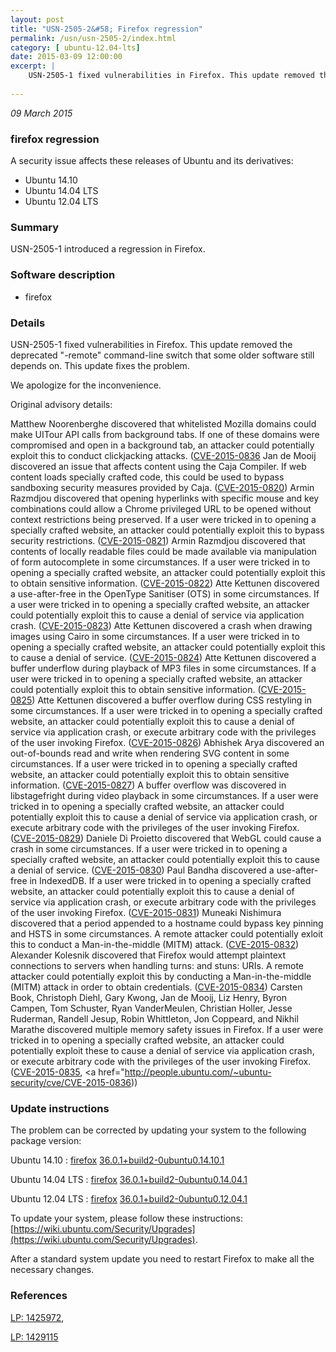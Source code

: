 ```yaml
---
layout: post
title: "USN-2505-2&#58; Firefox regression"
permalink: /usn/usn-2505-2/index.html
category: [ ubuntu-12.04-lts]
date: 2015-03-09 12:00:00
excerpt: |
    USN-2505-1 fixed vulnerabilities in Firefox. This update removed the deprecated &quot;-remote&quot; command-line switch that some older software still depends on. This update fixes the problem.
    
--- 
```

 
 

*09 March 2015*

### firefox regression

A security issue affects these releases of Ubuntu and its derivatives:

* Ubuntu 14.10
* Ubuntu 14.04 LTS
* Ubuntu 12.04 LTS

### Summary

USN-2505-1 introduced a regression in Firefox. 

### Software description

* firefox 

### Details

USN-2505-1 fixed vulnerabilities in Firefox. This update removed the deprecated &quot;-remote&quot; command-line switch that some older software still depends on. This update fixes the problem.

We apologize for the inconvenience.

Original advisory details:

 Matthew Noorenberghe discovered that whitelisted Mozilla domains could make UITour API calls from background tabs. If one of these domains were compromised and open in a background tab, an attacker could potentially exploit this to conduct clickjacking attacks. ([CVE-2015-0836](http://people.ubuntu.com/~ubuntu-security/cve/CVE-2015-0819">CVE-2015-0819</a>) Jan de Mooij discovered an issue that affects content using the Caja Compiler. If web content loads specially crafted code, this could be used to bypass sandboxing security measures provided by Caja. (<a href="http://people.ubuntu.com/~ubuntu-security/cve/CVE-2015-0820">CVE-2015-0820</a>) Armin Razmdjou discovered that opening hyperlinks with specific mouse and key combinations could allow a Chrome privileged URL to be opened without context restrictions being preserved. If a user were tricked in to opening a specially crafted website, an attacker could potentially exploit this to bypass security restrictions. (<a href="http://people.ubuntu.com/~ubuntu-security/cve/CVE-2015-0821">CVE-2015-0821</a>) Armin Razmdjou discovered that contents of locally readable files could be made available via manipulation of form autocomplete in some circumstances. If a user were tricked in to opening a specially crafted website, an attacker could potentially exploit this to obtain sensitive information. (<a href="http://people.ubuntu.com/~ubuntu-security/cve/CVE-2015-0822">CVE-2015-0822</a>) Atte Kettunen discovered a use-after-free in the OpenType Sanitiser (OTS) in some circumstances. If a user were tricked in to opening a specially crafted website, an attacker could potentially exploit this to cause a denial of service via application crash. (<a href="http://people.ubuntu.com/~ubuntu-security/cve/CVE-2015-0823">CVE-2015-0823</a>) Atte Kettunen discovered a crash when drawing images using Cairo in some circumstances. If a user were tricked in to opening a specially crafted website, an attacker could potentially exploit this to cause a denial of service. (<a href="http://people.ubuntu.com/~ubuntu-security/cve/CVE-2015-0824">CVE-2015-0824</a>) Atte Kettunen discovered a buffer underflow during playback of MP3 files in some circumstances. If a user were tricked in to opening a specially crafted website, an attacker could potentially exploit this to obtain sensitive information. (<a href="http://people.ubuntu.com/~ubuntu-security/cve/CVE-2015-0825">CVE-2015-0825</a>) Atte Kettunen discovered a buffer overflow during CSS restyling in some circumstances. If a user were tricked in to opening a specially crafted website, an attacker could potentially exploit this to cause a denial of service via application crash, or execute arbitrary code with the privileges of the user invoking Firefox. (<a href="http://people.ubuntu.com/~ubuntu-security/cve/CVE-2015-0826">CVE-2015-0826</a>) Abhishek Arya discovered an out-of-bounds read and write when rendering SVG content in some circumstances. If a user were tricked in to opening a specially crafted website, an attacker could potentially exploit this to obtain sensitive information. (<a href="http://people.ubuntu.com/~ubuntu-security/cve/CVE-2015-0827">CVE-2015-0827</a>) A buffer overflow was discovered in libstagefright during video playback in some circumstances. If a user were tricked in to opening a specially crafted website, an attacker could potentially exploit this to cause a denial of service via application crash, or execute arbitrary code with the privileges of the user invoking Firefox. (<a href="http://people.ubuntu.com/~ubuntu-security/cve/CVE-2015-0829">CVE-2015-0829</a>) Daniele Di Proietto discovered that WebGL could cause a crash in some circumstances. If a user were tricked in to opening a specially crafted website, an attacker could potentially exploit this to cause a denial of service. (<a href="http://people.ubuntu.com/~ubuntu-security/cve/CVE-2015-0830">CVE-2015-0830</a>) Paul Bandha discovered a use-after-free in IndexedDB. If a user were tricked in to opening a specially crafted website, an attacker could potentially exploit this to cause a denial of service via application crash, or execute arbitrary code with the privileges of the user invoking Firefox. (<a href="http://people.ubuntu.com/~ubuntu-security/cve/CVE-2015-0831">CVE-2015-0831</a>) Muneaki Nishimura discovered that a period appended to a hostname could bypass key pinning and HSTS in some circumstances. A remote attacker could potentially exloit this to conduct a Man-in-the-middle (MITM) attack. (<a href="http://people.ubuntu.com/~ubuntu-security/cve/CVE-2015-0832">CVE-2015-0832</a>) Alexander Kolesnik discovered that Firefox would attempt plaintext connections to servers when handling turns: and stuns: URIs. A remote attacker could potentially exploit this by conducting a Man-in-the-middle (MITM) attack in order to obtain credentials. (<a href="http://people.ubuntu.com/~ubuntu-security/cve/CVE-2015-0834">CVE-2015-0834</a>) Carsten Book, Christoph Diehl, Gary Kwong, Jan de Mooij, Liz Henry, Byron Campen, Tom Schuster, Ryan VanderMeulen, Christian Holler, Jesse Ruderman, Randell Jesup, Robin Whittleton, Jon Coppeard, and Nikhil Marathe discovered multiple memory safety issues in Firefox. If a user were tricked in to opening a specially crafted website, an attacker could potentially exploit these to cause a denial of service via application crash, or execute arbitrary code with the privileges of the user invoking Firefox. (<a href="http://people.ubuntu.com/~ubuntu-security/cve/CVE-2015-0835">CVE-2015-0835</a>, <a href="http://people.ubuntu.com/~ubuntu-security/cve/CVE-2015-0836)) 

### Update instructions

The problem can be corrected by updating your system to the following package version:

Ubuntu 14.10
 : [firefox](https://launchpad.net/ubuntu/+source/firefox) <span> [36.0.1+build2-0ubuntu0.14.10.1](https://launchpad.net/ubuntu/+source/firefox/36.0.1+build2-0ubuntu0.14.10.1) </span> 

Ubuntu 14.04 LTS
 : [firefox](https://launchpad.net/ubuntu/+source/firefox) <span> [36.0.1+build2-0ubuntu0.14.04.1](https://launchpad.net/ubuntu/+source/firefox/36.0.1+build2-0ubuntu0.14.04.1) </span> 

Ubuntu 12.04 LTS
 : [firefox](https://launchpad.net/ubuntu/+source/firefox) <span> [36.0.1+build2-0ubuntu0.12.04.1](https://launchpad.net/ubuntu/+source/firefox/36.0.1+build2-0ubuntu0.12.04.1) </span> 

To update your system, please follow these instructions: [https://wiki.ubuntu.com/Security/Upgrades](https://wiki.ubuntu.com/Security/Upgrades).

After a standard system update you need to restart Firefox to make all the necessary changes. 

### References

 
 [LP: 1425972](https://launchpad.net/bugs/1425972), 

 [LP: 1429115](https://launchpad.net/bugs/1429115)
 

